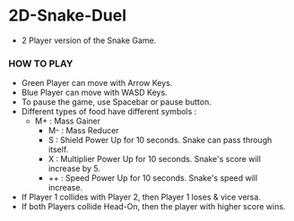 # 2D-Snake-Duel
- 2 Player version of the Snake Game.

### HOW TO PLAY
 - Green Player can move with Arrow Keys.
 - Blue Player can move with WASD Keys.
 - To pause the game, use Spacebar or pause button.
 - Different types of food have different symbols :
   - M+ : Mass Gainer
	 - M-  : Mass Reducer
	 - S    : Shield Power Up for 10 seconds. Snake can pass through itself.
	 - X    : Multiplier Power Up for 10 seconds. Snake's score will increase by 5.
	 - ++  : Speed Power Up for 10 seconds. Snake's speed will increase.
 - If Player 1 collides with Player 2, then Player 1 loses & vice versa.
 - If both Players collide Head-On, then the player with higher score wins.